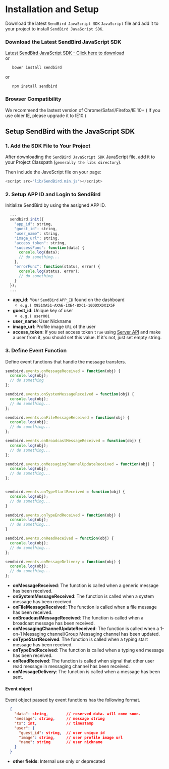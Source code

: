 Installation and Setup
=====================

Download the latest `SendBird JavaScript SDK` `JavaScript` file and add it to your project to install `SendBird JavaScript SDK`.

### Download the Latest SendBird JavaScript SDK
<a class="sendbird-btn sendbird-btn--green" href="https://github.com/smilefam/SendBird-SDK-JavaScript" target="_blank">Latest SendBird JavaScript SDK - Click here to download</a>  
or  
```unix
   bower install sendbird
```
or  
```unix
   npm install sendbird
```

### Browser Compatibility
We recommend the lastest version of Chrome/Safari/Firefox/IE 10+ ( If you use older IE, please upgrade it to IE10.)


## Setup SendBird with the JavaScript SDK 


### 1. Add the SDK File to Your Project
After downloading the `SendBird JavaScript SDK` JavaScript file, add it to your Project Classpath (`generally the libs directory`). 

Then include the JaveScript file on your page:
```javascript
<script src="lib/SendBird.min.js"></script>
```



### 2. Setup APP ID and Login to SendBird
Initialize SendBird by using the assigned APP ID.

```javascript
  ...
  sendbird.init({
    "app_id": string,
    "guest_id": string,
    "user_name": string,
    "image_url": string,
    "access_token": string,
    "successFunc": function(data) {
      console.log(data);
      // do something...
    },
    "errorFunc": function(status, error) {
      console.log(status, error);
      // do something
    }
  });
  ...
```

 * **app_id**: Your `SendBird` `APP_ID` found on the dashboard  
   - `e.g.) X951XA51-AXAE-1XE4-8XC1-10DDXXDX1X5F`  
 * **guest_id**: Unique key of user  
   - `e.g.) user001`  
 * **user_name**: User Nickname
 * **image_url**: Profile image `URL` of the user   
 * **access_token**: If you set access token `true` using [Server API](https://sendbird.gitbooks.io/sendbird-server-api/content/en/user.html) and make a user from it, you should set this value. If it's not, just set empty string.   

### 3. Define Event Function
Define event functions that handle the message transfers.

```javascript
sendbird.events.onMessageReceived = function(obj) {
  console.log(obj);
  // do something
};

sendbird.events.onSystemMessageReceived = function(obj) {
  console.log(obj);
  // do something...
};

sendbird.events.onFileMessageReceived = function(obj) {
  console.log(obj);
  // do something...
};

sendbird.events.onBroadcastMessageReceived = function(obj) {
  console.log(obj);
  // do something...
};

sendbird.events.onMessagingChannelUpdateReceived = function(obj) {
  console.log(obj);
  // do something...
};


sendbird.events.onTypeStartReceived = function(obj) {
  console.log(obj);
  // do something...
}

sendbird.events.onTypeEndReceived = function(obj) {
  console.log(obj);
  // do something...
}

sendbird.events.onReadReceived = function(obj) {
  console.log(obj);
  // do something...
};

sendbird.events.onMessageDelivery = function(obj) {
  console.log(obj);
  // do something...
};
```

 * **onMessageReceived**: The function is called when a generic message has been received.
 * **onSystemMessageReceived**: The function is called when a system message has been received.
 * **onFileMessageReceived**: The function is called when a file message has been received.
 * **onBroadcastMessageReceived**: The function is called when a broadcast message has been received.
 * **onMessagingChannelUpdateReceived**: The function is called when a 1-on-1 Messaging channel/Group Messaging channel has been updated.
 * **onTypeStartReceived**: The function is called when a typing start message has been received.
 * **onTypeEndReceived**: The function is called when a typing end message has been received.
 * **onReadReceived**: The function is called when signal that other user read message in messaging channel has been received.
 * **onMessageDelivery**: The function is called when a message has been sent.


#### Event object
Event object passed by event functions has the following format.

```json
  {
    "data": string,        // reserved data. will come soon.
    "message": string,     // message string
    "ts": int,             // timestamp
    "user": {
      "guest_id": string,  // user unique id
      "image": string,     // user profile image url
      "name": string       // user nickname
    }
  }
```

 * **other fields**: Internal use only or deprecated 


